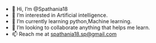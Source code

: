 - 👋 Hi, I’m @Spathania18
- 👀 I’m interested in Artificial intelligence.
- 🌱 I’m currently learning python,Machine learning.
- 💞️ I’m looking to collaborate anything that helps me learn.
- 📫 Reach me at spathania18.sp@gmail.com 

<!---
Spathania18/Spathania18 is a ✨ special ✨ repository because its `README.md` (this file) appears on your GitHub profile.
You can click the Preview link to take a look at your changes.
--->

